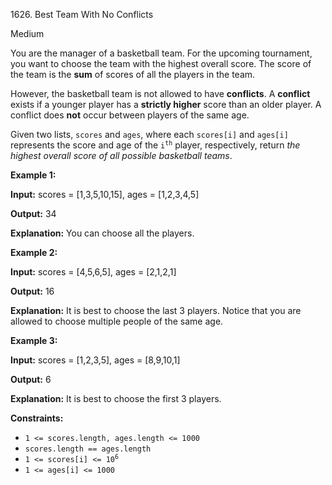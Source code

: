 1626\. Best Team With No Conflicts

Medium

You are the manager of a basketball team. For the upcoming tournament, you want to choose the team with the highest overall score. The score of the team is the **sum** of scores of all the players in the team.

However, the basketball team is not allowed to have **conflicts**. A **conflict** exists if a younger player has a **strictly higher** score than an older player. A conflict does **not** occur between players of the same age.

Given two lists, `scores` and `ages`, where each `scores[i]` and `ages[i]` represents the score and age of the <code>i<sup>th</sup></code> player, respectively, return _the highest overall score of all possible basketball teams_.

**Example 1:**

**Input:** scores = [1,3,5,10,15], ages = [1,2,3,4,5]

**Output:** 34

**Explanation:** You can choose all the players.

**Example 2:**

**Input:** scores = [4,5,6,5], ages = [2,1,2,1]

**Output:** 16

**Explanation:** It is best to choose the last 3 players. Notice that you are allowed to choose multiple people of the same age.

**Example 3:**

**Input:** scores = [1,2,3,5], ages = [8,9,10,1]

**Output:** 6

**Explanation:** It is best to choose the first 3 players.

**Constraints:**

*   `1 <= scores.length, ages.length <= 1000`
*   `scores.length == ages.length`
*   <code>1 <= scores[i] <= 10<sup>6</sup></code>
*   `1 <= ages[i] <= 1000`